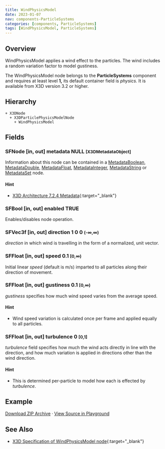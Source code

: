 ```yaml
---
title: WindPhysicsModel
date: 2023-01-07
nav: components-ParticleSystems
categories: [components, ParticleSystems]
tags: [WindPhysicsModel, ParticleSystems]
---
```

<style>
.post h3 {
  word-spacing: 0.2em;
}
</style>

## Overview

WindPhysicsModel applies a wind effect to the particles. The wind includes a random variation factor to model gustiness.

The WindPhysicsModel node belongs to the **ParticleSystems** component and requires at least level **1,** its default container field is *physics.* It is available from X3D version 3.2 or higher.

## Hierarchy

```
+ X3DNode
  + X3DParticlePhysicsModelNode
    + WindPhysicsModel
```

## Fields

### SFNode [in, out] **metadata** NULL <small>[X3DMetadataObject]</small>

Information about this node can be contained in a [MetadataBoolean](/x_ite/components/core/metadataboolean/), [MetadataDouble](/x_ite/components/core/metadatadouble/), [MetadataFloat](/x_ite/components/core/metadatafloat/), [MetadataInteger](/x_ite/components/core/metadatainteger/), [MetadataString](/x_ite/components/core/metadatastring/) or [MetadataSet](/x_ite/components/core/metadataset/) node.

#### Hint

- [X3D Architecture 7.2.4 Metadata](https://www.web3d.org/specifications/X3Dv4/ISO-IEC19775-1v4-IS//Part01/components/core.html#Metadata){:target="_blank"}

### SFBool [in, out] **enabled** TRUE

Enables/disables node operation.

### SFVec3f [in, out] **direction** 1 0 0 <small>(-∞,∞)</small>

*direction* in which wind is travelling in the form of a normalized, unit vector.

### SFFloat [in, out] **speed** 0.1 <small>[0,∞)</small>

Initial linear *speed* (default is m/s) imparted to all particles along their direction of movement.

### SFFloat [in, out] **gustiness** 0.1 <small>[0,∞)</small>

*gustiness* specifies how much wind speed varies from the average speed.

#### Hint

- Wind speed variation is calculated once per frame and applied equally to all particles.

### SFFloat [in, out] **turbulence** 0 <small>[0,1]</small>

*turbulence* field specifies how much the wind acts directly in line with the direction, and how much variation is applied in directions other than the wind direction.

#### Hint

- This is determined per-particle to model how each is effected by *turbulence*.

## Example

<x3d-canvas src="https://create3000.github.io/media/examples/ParticleSystems/WindPhysicsModel/WindPhysicsModel.x3d" update="auto"></x3d-canvas>

[Download ZIP Archive](https://create3000.github.io/media/examples/ParticleSystems/WindPhysicsModel/WindPhysicsModel.zip) · [View Source in Playground](/x_ite/playground/?url=https://create3000.github.io/media/examples/ParticleSystems/WindPhysicsModel/WindPhysicsModel.x3d)

## See Also

- [X3D Specification of WindPhysicsModel node](https://www.web3d.org/documents/specifications/19775-1/V4.0/Part01/components/particleSystems.html#WindPhysicsModel){:target="_blank"}
